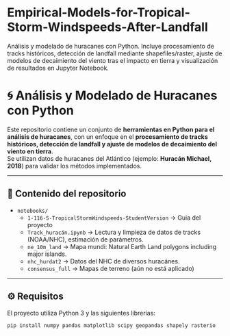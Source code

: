 # Empirical-Models-for-Tropical-Storm-Windspeeds-After-Landfall
Análisis y modelado de huracanes con Python. Incluye procesamiento de tracks históricos, detección de landfall mediante shapefiles/raster, ajuste de modelos de decaimiento del viento tras el impacto en tierra y visualización de resultados en Jupyter Notebook.

# 🌀 Análisis y Modelado de Huracanes con Python

Este repositorio contiene un conjunto de **herramientas en Python para el análisis de huracanes**, con un enfoque en el **procesamiento de tracks históricos, detección de landfall y ajuste de modelos de decaimiento del viento en tierra**.  
Se utilizan datos de huracanes del Atlántico (ejemplo: **Huracán Michael, 2018**) para validar los métodos implementados.

---

## 📖 Contenido del repositorio

- `notebooks/`
  - `1-116-S-TropicalStormWindspeeds-StudentVersion` → Guia del proyecto
  - `Track_huracán.ipynb` → Lectura y limpieza de datos de tracks (NOAA/NHC), estimación de parámetros.
  - `ne_10m_land` → Mapa mundi: Natural Earth Land polygons including major islands.
  - `nhc_hurdat2` → Datos del NHC de diversos huracánes.
  - `consensus_full` → Mapas de terreno (aún no está aplicado)

---

## ⚙️ Requisitos

El proyecto utiliza Python 3 y las siguientes librerías:

```bash
pip install numpy pandas matplotlib scipy geopandas shapely rasterio
